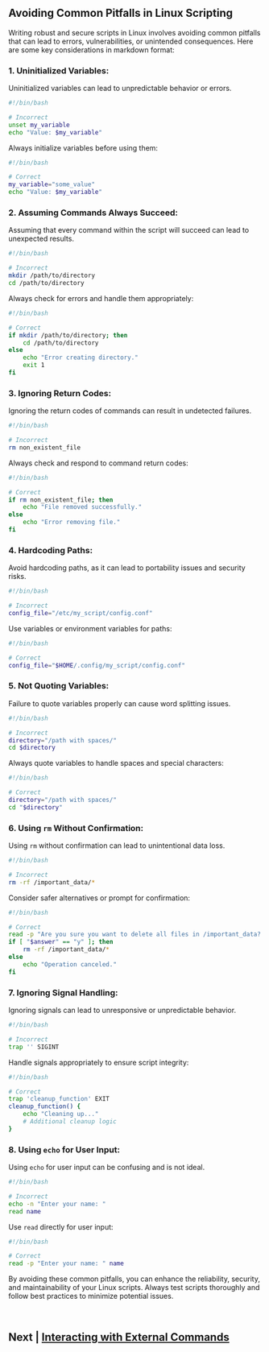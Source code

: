 ## Avoiding Common Pitfalls in Linux Scripting

Writing robust and secure scripts in Linux involves avoiding common pitfalls that can lead to errors, vulnerabilities, or unintended consequences. Here are some key considerations in markdown format:

### 1. **Uninitialized Variables:**

Uninitialized variables can lead to unpredictable behavior or errors.

```bash
#!/bin/bash

# Incorrect
unset my_variable
echo "Value: $my_variable"
```

Always initialize variables before using them:

```bash
#!/bin/bash

# Correct
my_variable="some_value"
echo "Value: $my_variable"
```

### 2. **Assuming Commands Always Succeed:**

Assuming that every command within the script will succeed can lead to unexpected results.

```bash
#!/bin/bash

# Incorrect
mkdir /path/to/directory
cd /path/to/directory
```

Always check for errors and handle them appropriately:

```bash
#!/bin/bash

# Correct
if mkdir /path/to/directory; then
    cd /path/to/directory
else
    echo "Error creating directory."
    exit 1
fi
```

### 3. **Ignoring Return Codes:**

Ignoring the return codes of commands can result in undetected failures.

```bash
#!/bin/bash

# Incorrect
rm non_existent_file
```

Always check and respond to command return codes:

```bash
#!/bin/bash

# Correct
if rm non_existent_file; then
    echo "File removed successfully."
else
    echo "Error removing file."
fi
```

### 4. **Hardcoding Paths:**

Avoid hardcoding paths, as it can lead to portability issues and security risks.

```bash
#!/bin/bash

# Incorrect
config_file="/etc/my_script/config.conf"
```

Use variables or environment variables for paths:

```bash
#!/bin/bash

# Correct
config_file="$HOME/.config/my_script/config.conf"
```

### 5. **Not Quoting Variables:**

Failure to quote variables properly can cause word splitting issues.

```bash
#!/bin/bash

# Incorrect
directory="/path with spaces/"
cd $directory
```

Always quote variables to handle spaces and special characters:

```bash
#!/bin/bash

# Correct
directory="/path with spaces/"
cd "$directory"
```

### 6. **Using `rm` Without Confirmation:**

Using `rm` without confirmation can lead to unintentional data loss.

```bash
#!/bin/bash

# Incorrect
rm -rf /important_data/*
```

Consider safer alternatives or prompt for confirmation:

```bash
#!/bin/bash

# Correct
read -p "Are you sure you want to delete all files in /important_data? (y/n) " answer
if [ "$answer" == "y" ]; then
    rm -rf /important_data/*
else
    echo "Operation canceled."
fi
```

### 7. **Ignoring Signal Handling:**

Ignoring signals can lead to unresponsive or unpredictable behavior.

```bash
#!/bin/bash

# Incorrect
trap '' SIGINT
```

Handle signals appropriately to ensure script integrity:

```bash
#!/bin/bash

# Correct
trap 'cleanup_function' EXIT
cleanup_function() {
    echo "Cleaning up..."
    # Additional cleanup logic
}
```

### 8. **Using `echo` for User Input:**

Using `echo` for user input can be confusing and is not ideal.

```bash
#!/bin/bash

# Incorrect
echo -n "Enter your name: "
read name
```

Use `read` directly for user input:

```bash
#!/bin/bash

# Correct
read -p "Enter your name: " name
```

By avoiding these common pitfalls, you can enhance the reliability, security, and maintainability of your Linux scripts. Always test scripts thoroughly and follow best practices to minimize potential issues.

<br>

## Next | [Interacting with External Commands](https://github.com/hegdepavankumar/bash-scripting-tutorial/tree/main/Tutorial-Files/16.Interacting-with-External-Commands)
